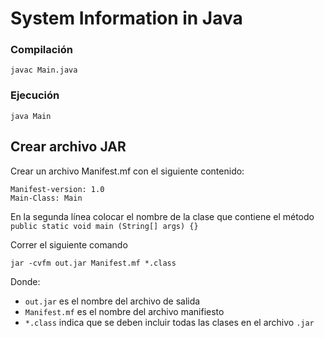 # System Information in Java

### Compilación

```
javac Main.java
```

### Ejecución

```
java Main
```

## Crear archivo JAR

Crear un archivo Manifest.mf con el siguiente contenido:

```
Manifest-version: 1.0
Main-Class: Main
```
En la segunda línea colocar el nombre de la clase que contiene el método `public static void main (String[] args) {}`

Correr el siguiente comando
```
jar -cvfm out.jar Manifest.mf *.class
```
Donde:

- `out.jar` es el nombre del archivo de salida
- `Manifest.mf` es el nombre del archivo manifiesto
- `*.class` indica que se deben incluir todas las clases en el archivo `.jar`
